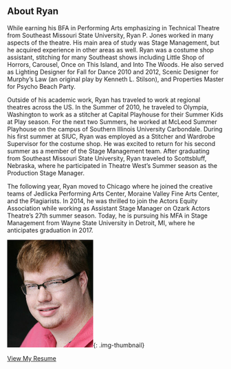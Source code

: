 About Ryan
----------

While earning his BFA in Performing Arts emphasizing in Technical Theatre from Southeast Missouri State University, Ryan P. Jones worked in many aspects of the theatre.  His main area of study was Stage Management, but he acquired experience in other areas as well.  Ryan was a costume shop assistant, stitching for many Southeast shows including  Little Shop of Horrors, Carousel, Once on This Island, and Into The Woods.  He also served as Lighting Designer for Fall for Dance 2010 and 2012, Scenic Designer for Murphy’s Law (an original play by Kenneth L. Stilson), and Properties Master for Psycho Beach Party.

Outside of his academic work, Ryan has traveled to work at regional theatres across the US.  In the Summer of 2010, he traveled to Olympia, Washington to work as a stitcher at Capital Playhouse for their Summer Kids at Play season.  For the next two Summers, he worked at McLeod Summer Playhouse on the campus of Southern Illinois University Carbondale.  During his first summer at SIUC, Ryan was employed as a Stitcher and Wardrobe Supervisor for the costume shop.  He was excited to return for his  second summer as a member of the Stage Management team.  After graduating from Southeast Missouri State University, Ryan traveled to Scottsbluff, Nebraska, where he participated in Theatre West’s Summer season as the Production Stage Manager.

The following year, Ryan moved to Chicago where he joined the creative teams of Jedlicka Performing Arts Center, Moraine Valley Fine Arts Center, and the Plagiarists.  In 2014, he was thrilled to join the Actors Equity Association while working as Assistant Stage Manager on Ozark Actors Theatre’s 27th summer season.  Today, he is pursuing his MFA in Stage Management from Wayne State University in Detroit, MI, where he anticipates graduation in 2017.

![Ryan P. Jones](/static/img/Headshot.jpg){: .img-thumbnail}

<a href="/download/Ryan-P-Jones_Resume_8-25-14.pdf" target="_blank" class="btn btn-default btn-lg">
<i class="fa fa-file-pdf-o fa-fw"></i> View My Resume
</a>
